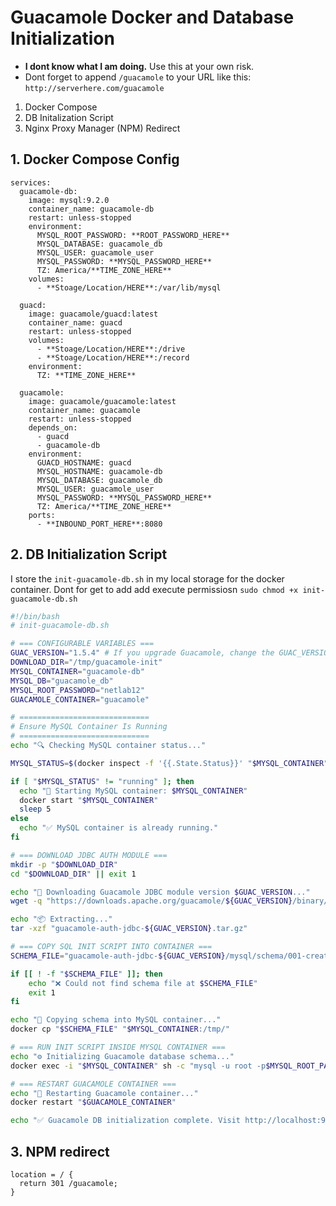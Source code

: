 # Guacamole Docker and Database Initialization
- **I dont know what I am doing.** Use this at your own risk.
- Dont forget to append `/guacamole` to your URL like this: `http://serverhere.com/guacamole` 

1. Docker Compose
2. DB Initalization Script
3. Nginx Proxy Manager (NPM) Redirect

## 1. Docker Compose Config
```
services:
  guacamole-db:
    image: mysql:9.2.0
    container_name: guacamole-db
    restart: unless-stopped
    environment:
      MYSQL_ROOT_PASSWORD: **ROOT_PASSWORD_HERE**
      MYSQL_DATABASE: guacamole_db
      MYSQL_USER: guacamole_user
      MYSQL_PASSWORD: **MYSQL_PASSWORD_HERE**
      TZ: America/**TIME_ZONE_HERE**
    volumes:
      - **Stoage/Location/HERE**:/var/lib/mysql

  guacd:
    image: guacamole/guacd:latest
    container_name: guacd
    restart: unless-stopped
    volumes:
      - **Stoage/Location/HERE**:/drive
      - **Stoage/Location/HERE**:/record
    environment:
      TZ: **TIME_ZONE_HERE**

  guacamole:
    image: guacamole/guacamole:latest
    container_name: guacamole
    restart: unless-stopped
    depends_on:
      - guacd
      - guacamole-db
    environment:
      GUACD_HOSTNAME: guacd
      MYSQL_HOSTNAME: guacamole-db
      MYSQL_DATABASE: guacamole_db
      MYSQL_USER: guacamole_user
      MYSQL_PASSWORD: **MYSQL_PASSWORD_HERE**
      TZ: America/**TIME_ZONE_HERE**
    ports:
      - **INBOUND_PORT_HERE**:8080
```


## 2. DB Initialization Script
I store the `init-guacamole-db.sh` in my local storage for the docker container. Dont for get to add add execute permissiosn `sudo chmod +x init-guacamole-db.sh`

```bash
#!/bin/bash
# init-guacamole-db.sh

# === CONFIGURABLE VARIABLES ===
GUAC_VERSION="1.5.4" # If you upgrade Guacamole, change the GUAC_VERSION.
DOWNLOAD_DIR="/tmp/guacamole-init"
MYSQL_CONTAINER="guacamole-db"
MYSQL_DB="guacamole_db"
MYSQL_ROOT_PASSWORD="netlab12"
GUACAMOLE_CONTAINER="guacamole"

# =============================
# Ensure MySQL Container Is Running
# =============================
echo "🔍 Checking MySQL container status..."

MYSQL_STATUS=$(docker inspect -f '{{.State.Status}}' "$MYSQL_CONTAINER" 2>/dev/null)

if [ "$MYSQL_STATUS" != "running" ]; then
  echo "🚀 Starting MySQL container: $MYSQL_CONTAINER"
  docker start "$MYSQL_CONTAINER"
  sleep 5
else
  echo "✅ MySQL container is already running."
fi

# === DOWNLOAD JDBC AUTH MODULE ===
mkdir -p "$DOWNLOAD_DIR"
cd "$DOWNLOAD_DIR" || exit 1

echo "🔽 Downloading Guacamole JDBC module version $GUAC_VERSION..."
wget -q "https://downloads.apache.org/guacamole/${GUAC_VERSION}/binary/guacamole-auth-jdbc-${GUAC_VERSION}.tar.gz"

echo "📦 Extracting..."
tar -xzf "guacamole-auth-jdbc-${GUAC_VERSION}.tar.gz"

# === COPY SQL INIT SCRIPT INTO CONTAINER ===
SCHEMA_FILE="guacamole-auth-jdbc-${GUAC_VERSION}/mysql/schema/001-create-schema.sql"

if [[ ! -f "$SCHEMA_FILE" ]]; then
    echo "❌ Could not find schema file at $SCHEMA_FILE"
    exit 1
fi

echo "📁 Copying schema into MySQL container..."
docker cp "$SCHEMA_FILE" "$MYSQL_CONTAINER:/tmp/"

# === RUN INIT SCRIPT INSIDE MYSQL CONTAINER ===
echo "⚙️ Initializing Guacamole database schema..."
docker exec -i "$MYSQL_CONTAINER" sh -c "mysql -u root -p$MYSQL_ROOT_PASSWORD $MYSQL_DB < /tmp/001-create-schema.sql"

# === RESTART GUACAMOLE CONTAINER ===
echo "🔄 Restarting Guacamole container..."
docker restart "$GUACAMOLE_CONTAINER"

echo "✅ Guacamole DB initialization complete. Visit http://localhost:9080/guacamole"
```

## 3. NPM redirect
```
location = / {
  return 301 /guacamole;
}
```
